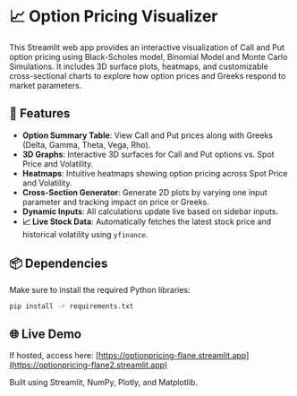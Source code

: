 # 📈 Option Pricing Visualizer

This Streamlit web app provides an interactive visualization of Call and Put option pricing using Black-Scholes model, Binomial Model and Monte Carlo Simulations. It includes 3D surface plots, heatmaps, and customizable cross-sectional charts to explore how option prices and Greeks respond to market parameters.

## 🚀 Features

- **Option Summary Table**: View Call and Put prices along with Greeks (Delta, Gamma, Theta, Vega, Rho).
- **3D Graphs**: Interactive 3D surfaces for Call and Put options vs. Spot Price and Volatility.
- **Heatmaps**: Intuitive heatmaps showing option pricing across Spot Price and Volatility.
- **Cross-Section Generator**: Generate 2D plots by varying one input parameter and tracking impact on price or Greeks.
- **Dynamic Inputs**: All calculations update live based on sidebar inputs.
- **📈 Live Stock Data**: Automatically fetches the latest stock price and historical volatility using `yfinance`.

## 📦 Dependencies

Make sure to install the required Python libraries:

```bash
pip install -r requirements.txt
```


## 🌐 Live Demo

If hosted, access here: [https://optionpricing-flane.streamlit.app](https://optionpricing-flane2.streamlit.app)


Built using Streamlit, NumPy, Plotly, and Matplotlib.
